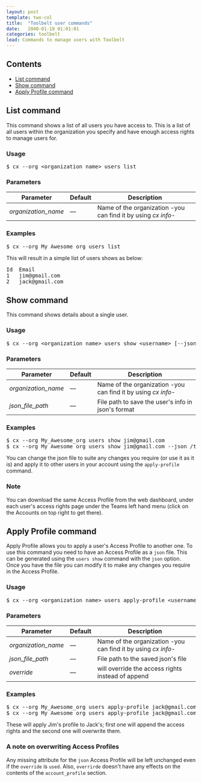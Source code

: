 ```yaml
---
layout: post
template: two-col
title:  "Toolbelt user commands"
date:   2040-01-18 01:01:01
categories: toolbelt
lead: Commands to manage users with Toolbelt
---
```


<h2>Contents</h2>
<ul class="page-toc">
<li><a href="#list">List command</a></li>
<li><a href="#show">Show command</a></li>
<li><a href="#apply-profile">Apply Profile command</a></li>
</ul>

<h2 id="list">List command</h2>

This command shows a list of all users you have access to. This is a list of all users within the organization you specify and have enough access rights to manage users for.

<h3 id="usage">Usage</h3>

<pre class="prettyprint">
$ cx --org &lt;organization_name&gt; users list
</pre>

<h3 id="params">Parameters</h3>
<table class='table table-bordered table-striped table-small'>
    <thead>
        <tr>
            <th align="center">Parameter</th>
            <th align="center">Default</th>
            <th align="center">Description</th>
        </tr>
    </thead>
    <tbody>
        <tr>
            <td><i>organization_name</i></td>
            <td>&mdash;</td>
            <td>Name of the organization -you can find it by using <em>cx info</em>-</td>
        </tr>
    </tbody></table>

<h3 id="example1">Examples</h3>

<pre class="prettyprint">
$ cx --org My_Awesome_org users list
</pre>

This will result in a simple list of users shows as below:

<pre>
Id  Email
1   jim@gmail.com
2   jack@gmail.com
</pre>


<h2 id="show">Show command</h2>

This command shows details about a single user.

<h3 id="usage">Usage</h3>

<pre class="prettyprint">
$ cx --org &lt;organization_name&gt; users show &lt;username&gt; [--json &lt;json_file_path&gt;]
</pre>

<h3 id="params">Parameters</h3>
<table class='table table-bordered table-striped table-small'>
    <thead>
        <tr>
            <th align="center">Parameter</th>
            <th align="center">Default</th>
            <th align="center">Description</th>
        </tr>
    </thead>
    <tbody>
        <tr>
            <td><i>organization_name</i></td>
            <td>&mdash;</td>
            <td>Name of the organization -you can find it by using <em>cx info</em>-</td>
        </tr>
        <tr> 
            <td><i>json_file_path</i></td>
            <td>&mdash;</td>
            <td>File path to save the user's info in json's format</td>
        </tr>
    </tbody></table>

 <h3 id="example2">Examples</h3>   

<pre class="prettyprint">
$ cx --org My_Awesome_org users show jim@gmail.com
$ cx --org My_Awesome_org users show jim@gmail.com --json /tmp/jim_profile.json
</pre>


You can change the json file to suite any changes you require (or use it as it is) and apply it to other users in your account using the `apply-profile` command.

<div class="notice notice-info">
  <h3>Note</h3>
  <p>You can download the same Access Profile from the web dashboard, under each user's access rights page under the Teams left hand menu (click on the Accounts on top right to get there).</p>
</div>

<h2 id="apply-profile">Apply Profile command</h2>

Apply Profile allows you to apply a user's Access Profile to another one. To use this command you need to have an Access Profile as a `json` file. This can be generated using the `users show` command with the `json` option. Once you have the file you can modify it to make any changes you require in the Access Profile.

<h3 id="usage">Usage</h3>

<pre class="prettyprint">
$ cx --org &lt;organization_name&gt; users apply-profile &lt;username&gt; --json &lt;json_file_path&gt; [--override]
</pre>

<h3 id="params">Parameters</h3>
<table class='table table-bordered table-striped table-small'>
    <thead>
        <tr>
            <th align="center">Parameter</th>
            <th align="center">Default</th>
            <th align="center">Description</th>
        </tr>
    </thead>
    <tbody>
        <tr>
            <td><i>organization_name</i></td>
            <td>&mdash;</td>
            <td>Name of the organization -you can find it by using <em>cx info</em>-</td>
        </tr>
        <tr> 
            <td><i>json_file_path</i></td>
            <td>&mdash;</td>
            <td>File path to the saved json's file</td>
        </tr>
        <tr> 
            <td><i>override</i></td>
            <td>&mdash;</td>
            <td>will override the access rights instead of append</td>
        </tr>
    </tbody></table>

 <h3 id="example2">Examples</h3>   

<pre class="prettyprint">
$ cx --org My_Awesome_org users apply-profile jack@gmail.com --json /tmp/jim_profile.json
$ cx --org My_Awesome_org users apply-profile jack@gmail.com --json /tmp/jim_profile.json --override
</pre>


These will apply Jim's profile to Jack's; first one will append the access rights and the second one will overwrite them.

<div class="notice notice-info">
  <h3>A note on overwriting Access Profiles</h3>
  <p>Any missing attribute for the <code>json</code> Access Profile will be left unchanged even if the <code>override</code> is <code>used</code>.
  Also, <code>overrirde</code> doesn't have any effects on the contents of the <code>account_profile</code> section.</p>
</div>
